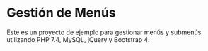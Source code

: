 # Gestión de Menús

Este es un proyecto de ejemplo para gestionar menús y submenús utilizando PHP 7.4, MySQL, jQuery y Bootstrap 4.
